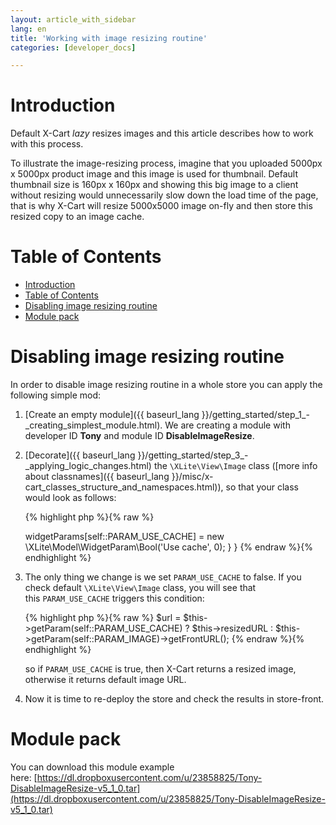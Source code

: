 ```yaml
---
layout: article_with_sidebar
lang: en
title: 'Working with image resizing routine'
categories: [developer_docs]

---
```




# Introduction

Default X-Cart _lazy_ resizes images and this article describes how to work with this process.

To illustrate the image-resizing process, imagine that you uploaded 5000px x 5000px product image and this image is used for thumbnail. Default thumbnail size is 160px x 160px and showing this big image to a client without resizing would unnecessarily slow down the load time of the page, that is why X-Cart will resize 5000x5000 image on-fly and then store this resized copy to an image cache.

# Table of Contents

*   [Introduction](#introduction)
*   [Table of Contents](#table-of-contents)
*   [Disabling image resizing routine](#disabling-image-resizing-routine)
*   [Module pack](#module-pack)

# Disabling image resizing routine

In order to disable image resizing routine in a whole store you can apply the following simple mod:

1.  [Create an empty module]({{ baseurl_lang }}/getting_started/step_1_-_creating_simplest_module.html). We are creating a module with developer ID **Tony** and module ID **DisableImageResize**.
2.  [Decorate]({{ baseurl_lang }}/getting_started/step_3_-_applying_logic_changes.html) the `\XLite\View\Image` class ([more info about classnames]({{ baseurl_lang }}/misc/x-cart_classes_structure_and_namespaces.html)), so that your class would look as follows: 

    {% highlight php %}{% raw %}
    <?php
    // vim: set ts=4 sw=4 sts=4 et:

    namespace XLite\Module\Tony\DisableImageResize\View;

    class Image extends \XLite\View\Image implements \XLite\Base\IDecorator
    {
    	protected function defineWidgetParams() {
    		parent::defineWidgetParams();
    		$this->widgetParams[self::PARAM_USE_CACHE] = new \XLite\Model\WidgetParam\Bool('Use cache', 0);
    	}
    }
    {% endraw %}{% endhighlight %}
3.  The only thing we change is we set `PARAM_USE_CACHE` to false. If you check default `\XLite\View\Image` class, you will see that this `PARAM_USE_CACHE` triggers this condition: 

    {% highlight php %}{% raw %}
    $url = $this->getParam(self::PARAM_USE_CACHE)
                    ? $this->resizedURL
                    : $this->getParam(self::PARAM_IMAGE)->getFrontURL();
    {% endraw %}{% endhighlight %}

    so if `PARAM_USE_CACHE` is true, then X-Cart returns a resized image, otherwise it returns default image URL.

4.  Now it is time to re-deploy the store and check the results in store-front.

# Module pack

You can download this module example here: [https://dl.dropboxusercontent.com/u/23858825/Tony-DisableImageResize-v5_1_0.tar](https://dl.dropboxusercontent.com/u/23858825/Tony-DisableImageResize-v5_1_0.tar)